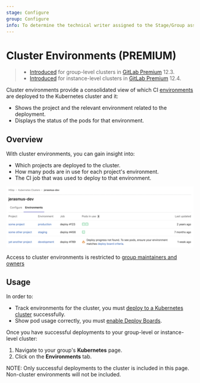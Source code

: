 ```yaml
---
stage: Configure
group: Configure
info: To determine the technical writer assigned to the Stage/Group associated with this page, see https://about.gitlab.com/handbook/engineering/ux/technical-writing/#designated-technical-writers
---
```


# Cluster Environments **(PREMIUM)**

> - [Introduced](https://gitlab.com/gitlab-org/gitlab/-/issues/13392) for group-level clusters in [GitLab Premium](https://about.gitlab.com/pricing/) 12.3.
> - [Introduced](https://gitlab.com/gitlab-org/gitlab/-/issues/14809) for instance-level clusters in [GitLab Premium](https://about.gitlab.com/pricing/) 12.4.

Cluster environments provide a consolidated view of which CI [environments](../../ci/environments/index.md) are
deployed to the Kubernetes cluster and it:

- Shows the project and the relevant environment related to the deployment.
- Displays the status of the pods for that environment.

## Overview

With cluster environments, you can gain insight into:

- Which projects are deployed to the cluster.
- How many pods are in use for each project's environment.
- The CI job that was used to deploy to that environment.

![Cluster environments page](img/cluster_environments_table_v12_3.png)

Access to cluster environments is restricted to [group maintainers and
owners](../permissions.md#group-members-permissions)

## Usage

In order to:

- Track environments for the cluster, you must
  [deploy to a Kubernetes cluster](../project/clusters/index.md#deploying-to-a-kubernetes-cluster)
  successfully.
- Show pod usage correctly, you must
  [enable Deploy Boards](../project/deploy_boards.md#enabling-deploy-boards).

Once you have successful deployments to your group-level or instance-level cluster:

1. Navigate to your group's **Kubernetes** page.
1. Click on the **Environments** tab.

NOTE:
Only successful deployments to the cluster is included in this page.
Non-cluster environments will not be included.
